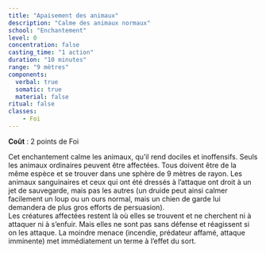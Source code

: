 ```yaml
---
title: "Apaisement des animaux"
description: "Calme des animaux normaux"
school: "Enchantement"
level: 0
concentration: false
casting_time: "1 action"
duration: "10 minutes"
range: "9 mètres"
components:
  verbal: true
  somatic: true
  material: false
ritual: false
classes:
    - Foi
---
```

**Coût** : 2 points de Foi  

Cet enchantement calme les animaux, qu’il rend dociles et inoffensifs. Seuls les animaux ordinaires peuvent être affectées. Tous doivent être de la même espèce et se trouver dans une sphère de 9 mètres de rayon. Les animaux sanguinaires et ceux qui ont été dressés à l’attaque ont droit à un jet de sauvegarde, mais pas les autres (un druide peut ainsi calmer facilement un loup ou un ours normal, mais un chien de garde lui demandera de plus gros efforts de persuasion).  
Les créatures affectées restent là où elles se trouvent et ne cherchent ni à attaquer ni à s’enfuir. Mais elles ne sont pas sans défense et réagissent si on les attaque. La moindre menace (incendie, prédateur affamé, attaque imminente) met immédiatement un terme à l’effet du sort.  
